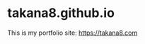 # takana8.github.io

This is my portfolio site: <a href="https://takana8.com" target="_blank">https://takana8.com</a>
